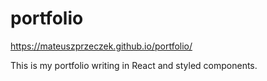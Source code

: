 # portfolio
https://mateuszprzeczek.github.io/portfolio/

This is my portfolio writing in React and styled components.
